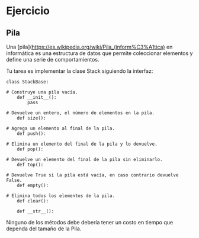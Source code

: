 # Ejercicio #

## Pila ##

Una [pila](https://es.wikipedia.org/wiki/Pila_(inform%C3%A1tica) en informática es una estructura de datos que 
permite coleccionar elementos y define una serie de comportamientos.

Tu tarea es implementar la clase Stack siguiendo la interfaz:

    class StackBase:
        
    # Construye una pila vacía.
        def __init__():
            pass

    # Devuelve un entero, el número de elementos en la pila.
        def size():

    # Agrega un elemento al final de la pila.
        def push():

    # Elimina un elemento del final de la pila y lo devuelve.
        def pop():

    # Devuelve un elemento del final de la pila sin eliminarlo.
        def top():

    # Devuelve True si la pila está vacía, en caso contrario devuelve False.
        def empty():

    # Elimina todos los elementos de la pila.
        def clear():

        def __str__():

Ninguno de los métodos debe debería tener un costo en tiempo que dependa del tamaño de la Pila.
